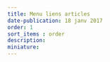 ```yaml
---
title: Menu liens articles
date-publication: 18 janv 2017
order: 1
sort_items : order
description: 
miniature: 
---
```



